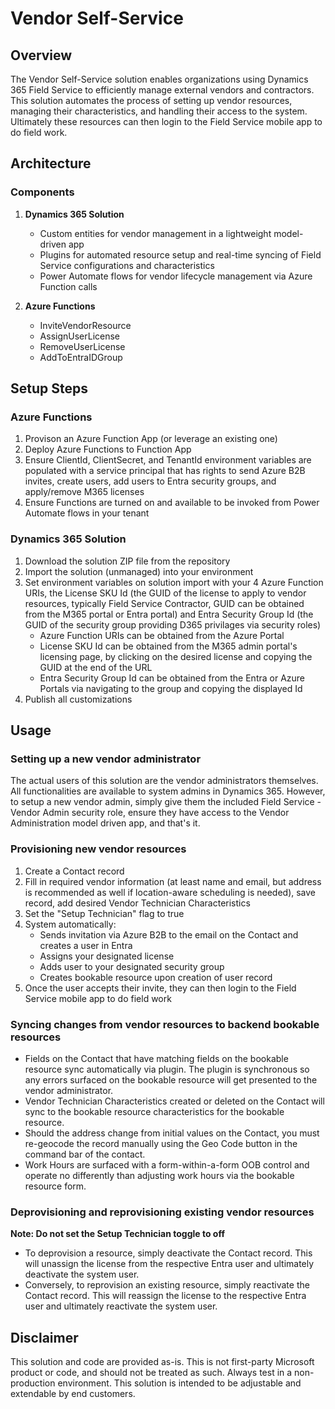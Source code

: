 # Vendor Self-Service

## Overview
The Vendor Self-Service solution enables organizations using Dynamics 365 Field Service to efficiently manage external vendors and contractors. This solution automates the process of setting up vendor resources, managing their characteristics, and handling their access to the system. Ultimately these resources can then login to the Field Service mobile app to do field work.

## Architecture

### Components
1. **Dynamics 365 Solution**
   - Custom entities for vendor management in a lightweight model-driven app
   - Plugins for automated resource setup and real-time syncing of Field Service configurations and characteristics
   - Power Automate flows for vendor lifecycle management via Azure Function calls

2. **Azure Functions**
   - InviteVendorResource
   - AssignUserLicense
   - RemoveUserLicense
   - AddToEntraIDGroup

## Setup Steps

### Azure Functions
1. Provison an Azure Function App (or leverage an existing one)
2. Deploy Azure Functions to Function App
3. Ensure ClientId, ClientSecret, and TenantId environment variables are populated with a service principal that has rights to send Azure B2B invites, create users, add users to Entra security groups, and apply/remove M365 licenses
4. Ensure Functions are turned on and available to be invoked from Power Automate flows in your tenant

### Dynamics 365 Solution
1. Download the solution ZIP file from the repository
2. Import the solution (unmanaged) into your environment
3. Set environment variables on solution import with your 4 Azure Function URIs, the License SKU Id (the GUID of the license to apply to vendor resources, typically Field Service Contractor, GUID can be obtained from the M365 portal or Entra portal) and Entra Security Group Id (the GUID of the security group providing D365 privilages via security roles)
   - Azure Function URIs can be obtained from the Azure Portal
   - License SKU Id can be obtained from the M365 admin portal's licensing page, by clicking on the desired license and copying the GUID at the end of the URL
   - Entra Security Group Id can be obtained from the Entra or Azure Portals via navigating to the group and copying the displayed Id
5. Publish all customizations

## Usage

### Setting up a new vendor administrator
The actual users of this solution are the vendor administrators themselves. All functionalities are available to system admins in Dynamics 365. However, to setup a new vendor admin, simply give them the included Field Service - Vendor Admin security role, ensure they have access to the Vendor Administration model driven app, and that's it.

### Provisioning new vendor resources
1. Create a Contact record
2. Fill in required vendor information (at least name and email, but address is recommended as well if location-aware scheduling is needed), save record, add desired Vendor Technician Characteristics
3. Set the "Setup Technician" flag to true
4. System automatically:
   - Sends invitation via Azure B2B to the email on the Contact and creates a user in Entra
   - Assigns your designated license
   - Adds user to your designated security group
   - Creates bookable resource upon creation of user record
5. Once the user accepts their invite, they can then login to the Field Service mobile app to do field work

### Syncing changes from vendor resources to backend bookable resources
- Fields on the Contact that have matching fields on the bookable resource sync automatically via plugin. The plugin is synchronous so any errors surfaced on the bookable resource will get presented to the vendor administrator.
- Vendor Technician Characteristics created or deleted on the Contact will sync to the bookable resource characteristics for the bookable resource.
- Should the address change from initial values on the Contact, you must re-geocode the record manually using the Geo Code button in the command bar of the contact.
- Work Hours are surfaced with a form-within-a-form OOB control and operate no differently than adjusting work hours via the bookable resource form.

### Deprovisioning and reprovisioning existing vendor resources
**Note: Do not set the Setup Technician toggle to off**
- To deprovision a resource, simply deactivate the Contact record. This will unassign the license from the respective Entra user and ultimately deactivate the system user.
- Conversely, to reprovision an existing resource, simply reactivate the Contact record. This will reassign the license to the respective Entra user and ultimately reactivate the system user.

## Disclaimer

This solution and code are provided as-is. This is not first-party Microsoft product or code, and should not be treated as such. Always test in a non-production environment. This solution is intended to be adjustable and extendable by end customers.
